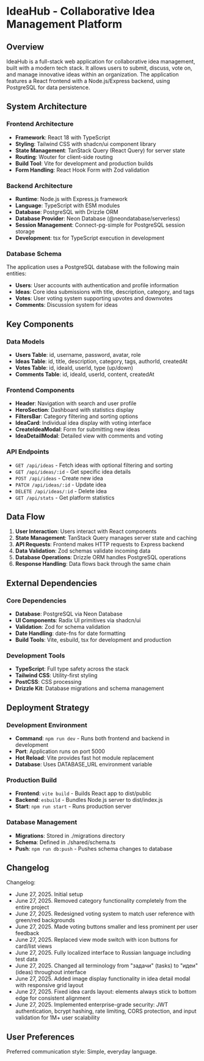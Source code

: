 # IdeaHub - Collaborative Idea Management Platform

## Overview

IdeaHub is a full-stack web application for collaborative idea management, built with a modern tech stack. It allows users to submit, discuss, vote on, and manage innovative ideas within an organization. The application features a React frontend with a Node.js/Express backend, using PostgreSQL for data persistence.

## System Architecture

### Frontend Architecture
- **Framework**: React 18 with TypeScript
- **Styling**: Tailwind CSS with shadcn/ui component library
- **State Management**: TanStack Query (React Query) for server state
- **Routing**: Wouter for client-side routing
- **Build Tool**: Vite for development and production builds
- **Form Handling**: React Hook Form with Zod validation

### Backend Architecture
- **Runtime**: Node.js with Express.js framework
- **Language**: TypeScript with ESM modules
- **Database**: PostgreSQL with Drizzle ORM
- **Database Provider**: Neon Database (@neondatabase/serverless)
- **Session Management**: Connect-pg-simple for PostgreSQL session storage
- **Development**: tsx for TypeScript execution in development

### Database Schema
The application uses a PostgreSQL database with the following main entities:
- **Users**: User accounts with authentication and profile information
- **Ideas**: Core idea submissions with title, description, category, and tags
- **Votes**: User voting system supporting upvotes and downvotes
- **Comments**: Discussion system for ideas

## Key Components

### Data Models
- **Users Table**: id, username, password, avatar, role
- **Ideas Table**: id, title, description, category, tags, authorId, createdAt
- **Votes Table**: id, ideaId, userId, type (up/down)
- **Comments Table**: id, ideaId, userId, content, createdAt

### Frontend Components
- **Header**: Navigation with search and user profile
- **HeroSection**: Dashboard with statistics display
- **FiltersBar**: Category filtering and sorting options
- **IdeaCard**: Individual idea display with voting interface
- **CreateIdeaModal**: Form for submitting new ideas
- **IdeaDetailModal**: Detailed view with comments and voting

### API Endpoints
- `GET /api/ideas` - Fetch ideas with optional filtering and sorting
- `GET /api/ideas/:id` - Get specific idea details
- `POST /api/ideas` - Create new idea
- `PATCH /api/ideas/:id` - Update idea
- `DELETE /api/ideas/:id` - Delete idea
- `GET /api/stats` - Get platform statistics

## Data Flow

1. **User Interaction**: Users interact with React components
2. **State Management**: TanStack Query manages server state and caching
3. **API Requests**: Frontend makes HTTP requests to Express backend
4. **Data Validation**: Zod schemas validate incoming data
5. **Database Operations**: Drizzle ORM handles PostgreSQL operations
6. **Response Handling**: Data flows back through the same chain

## External Dependencies

### Core Dependencies
- **Database**: PostgreSQL via Neon Database
- **UI Components**: Radix UI primitives via shadcn/ui
- **Validation**: Zod for schema validation
- **Date Handling**: date-fns for date formatting
- **Build Tools**: Vite, esbuild, tsx for development and production

### Development Tools
- **TypeScript**: Full type safety across the stack
- **Tailwind CSS**: Utility-first styling
- **PostCSS**: CSS processing
- **Drizzle Kit**: Database migrations and schema management

## Deployment Strategy

### Development Environment
- **Command**: `npm run dev` - Runs both frontend and backend in development
- **Port**: Application runs on port 5000
- **Hot Reload**: Vite provides fast hot module replacement
- **Database**: Uses DATABASE_URL environment variable

### Production Build
- **Frontend**: `vite build` - Builds React app to dist/public
- **Backend**: `esbuild` - Bundles Node.js server to dist/index.js
- **Start**: `npm run start` - Runs production server

### Database Management
- **Migrations**: Stored in ./migrations directory
- **Schema**: Defined in ./shared/schema.ts
- **Push**: `npm run db:push` - Pushes schema changes to database

## Changelog

Changelog:
- June 27, 2025. Initial setup
- June 27, 2025. Removed category functionality completely from the entire project
- June 27, 2025. Redesigned voting system to match user reference with green/red backgrounds
- June 27, 2025. Made voting buttons smaller and less prominent per user feedback
- June 27, 2025. Replaced view mode switch with icon buttons for card/list views
- June 27, 2025. Fully localized interface to Russian language including test data
- June 27, 2025. Changed all terminology from "задачи" (tasks) to "идеи" (ideas) throughout interface
- June 27, 2025. Added image display functionality in idea detail modal with responsive grid layout
- June 27, 2025. Fixed idea cards layout: elements always stick to bottom edge for consistent alignment
- June 27, 2025. Implemented enterprise-grade security: JWT authentication, bcrypt hashing, rate limiting, CORS protection, and input validation for 1M+ user scalability

## User Preferences

Preferred communication style: Simple, everyday language.